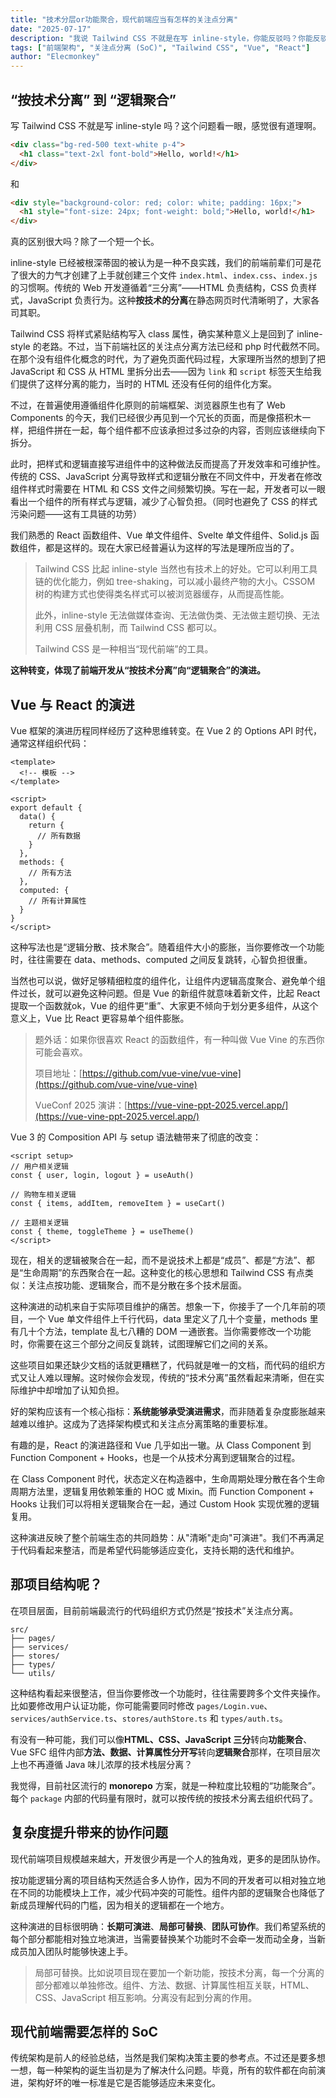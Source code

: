 ```yaml
---
title: "技术分层or功能聚合，现代前端应当有怎样的关注点分离"
date: "2025-07-17"
description: "我说 Tailwind CSS 不就是在写 inline-style，你能反驳吗？你能反驳吗？"
tags: ["前端架构", "关注点分离 (SoC)", "Tailwind CSS", "Vue", "React"]
author: "Elecmonkey"
---
```


## “按技术分离” 到 “逻辑聚合”

写 Tailwind CSS 不就是写 inline-style 吗？这个问题看一眼，感觉很有道理啊。

```html
<div class="bg-red-500 text-white p-4">
  <h1 class="text-2xl font-bold">Hello, world!</h1>
</div>
```
和

```html
<div style="background-color: red; color: white; padding: 16px;">
  <h1 style="font-size: 24px; font-weight: bold;">Hello, world!</h1>
</div>
```

真的区别很大吗？除了一个短一个长。

inline-style 已经被根深蒂固的被认为是一种不良实践，我们的前端前辈们可是花了很大的力气才创建了上手就创建三个文件 `index.html`、`index.css`、`index.js` 的习惯啊。传统的 Web 开发遵循着“三分离”——HTML 负责结构，CSS 负责样式，JavaScript 负责行为。这种**按技术的分离**在静态网页时代清晰明了，大家各司其职。

Tailwind CSS 将样式紧贴结构写入 class 属性，确实某种意义上是回到了 inline-style 的老路。不过，当下前端社区的关注点分离方法已经和 php 时代截然不同。在那个没有组件化概念的时代，为了避免页面代码过程，大家理所当然的想到了把 JavaScript 和 CSS 从 HTML 里拆分出去——因为 `link` 和 `script` 标签天生给我们提供了这样分离的能力，当时的 HTML 还没有任何的组件化方案。

不过，在普遍使用遵循组件化原则的前端框架、浏览器原生也有了 Web Components 的今天，我们已经很少再见到一个冗长的页面，而是像搭积木一样，把组件拼在一起，每个组件都不应该承担过多过杂的内容，否则应该继续向下拆分。

此时，把样式和逻辑直接写进组件中的这种做法反而提高了开发效率和可维护性。传统的 CSS、JavaScript 分离导致样式和逻辑分散在不同文件中，开发者在修改组件样式时需要在 HTML 和 CSS 文件之间频繁切换。写在一起，开发者可以一眼看出一个组件的所有样式与逻辑，减少了心智负担。（同时也避免了 CSS 的样式污染问题——这有工具链的功劳）

我们熟悉的 React 函数组件、Vue 单文件组件、Svelte 单文件组件、Solid.js 函数组件，都是这样的。现在大家已经普遍认为这样的写法是理所应当的了。

> Tailwind CSS 比起 inline-style 当然也有技术上的好处。它可以利用工具链的优化能力，例如 tree-shaking，可以减小最终产物的大小。CSSOM 树的构建方式也使得类名样式可以被浏览器缓存，从而提高性能。
> 
> 此外，inline-style 无法做媒体查询、无法做伪类、无法做主题切换、无法利用 CSS 层叠机制，而 Tailwind CSS 都可以。
>
> Tailwind CSS 是一种相当“现代前端”的工具。

**这种转变，体现了前端开发从“按技术分离”向“逻辑聚合”的演进。**

## Vue 与 React 的演进

Vue 框架的演进历程同样经历了这种思维转变。在 Vue 2 的 Options API 时代，通常这样组织代码：

```vue
<template>
  <!-- 模板 -->
</template>

<script>
export default {
  data() {
    return {
      // 所有数据
    }
  },
  methods: {
    // 所有方法
  },
  computed: {
    // 所有计算属性
  }
}
</script>
```

这种写法也是“逻辑分散、技术聚合”。随着组件大小的膨胀，当你要修改一个功能时，往往需要在 data、methods、computed 之间反复跳转，心智负担很重。

当然也可以说，做好足够精细粒度的组件化，让组件内逻辑高度聚合、避免单个组件过长，就可以避免这种问题。但是 Vue 的新组件就意味着新文件，比起 React 提取一个函数就ok，Vue 的组件更“重”、大家更不倾向于划分更多组件，从这个意义上，Vue 比 React 更容易单个组件膨胀。

> 题外话：如果你很喜欢 React 的函数组件，有一种叫做 Vue Vine 的东西你可能会喜欢。
> 
> 项目地址：[https://github.com/vue-vine/vue-vine](https://github.com/vue-vine/vue-vine)
> 
> VueConf 2025 演讲：[https://vue-vine-ppt-2025.vercel.app/](https://vue-vine-ppt-2025.vercel.app/)

Vue 3 的 Composition API 与 setup 语法糖带来了彻底的改变：

```vue
<script setup>
// 用户相关逻辑
const { user, login, logout } = useAuth()

// 购物车相关逻辑  
const { items, addItem, removeItem } = useCart()

// 主题相关逻辑
const { theme, toggleTheme } = useTheme()
</script>
```

现在，相关的逻辑被聚合在一起，而不是说技术上都是“成员”、都是“方法”、都是“生命周期”的东西聚合在一起。这种变化的核心思想和 Tailwind CSS 有点类似：关注点按功能、逻辑聚合，而不是分散在多个技术层面。

这种演进的动机来自于实际项目维护的痛苦。想象一下，你接手了一个几年前的项目，一个 Vue 单文件组件上千行代码，data 里定义了几十个变量，methods 里有几十个方法，template 乱七八糟的 DOM 一通嵌套。当你需要修改一个功能时，你需要在这三个部分之间反复跳转，试图理解它们之间的关系。

这些项目如果还缺少文档的话就更糟糕了，代码就是唯一的文档，而代码的组织方式又让人难以理解。这时候你会发现，传统的“技术分离”虽然看起来清晰，但在实际维护中却增加了认知负担。

好的架构应该有一个核心指标：**系统能够承受演进需求**，而非随着复杂度膨胀越来越难以维护。这成为了选择架构模式和关注点分离策略的重要标准。

有趣的是，React 的演进路径和 Vue 几乎如出一辙。从 Class Component 到 Function Component + Hooks，也是一个从技术分离到逻辑聚合的过程。

在 Class Component 时代，状态定义在构造器中，生命周期处理分散在各个生命周期方法里，逻辑复用依赖笨重的 HOC 或 Mixin。而 Function Component + Hooks 让我们可以将相关逻辑聚合在一起，通过 Custom Hook 实现优雅的逻辑复用。

这种演进反映了整个前端生态的共同趋势：从"清晰"走向"可演进"。我们不再满足于代码看起来整洁，而是希望代码能够适应变化，支持长期的迭代和维护。

## 那项目结构呢？

在项目层面，目前前端最流行的代码组织方式仍然是“按技术”关注点分离。

```dir
src/
├── pages/
├── services/
├── stores/
├── types/
└── utils/
```

这种结构看起来很整洁，但当你要修改一个功能时，往往需要跨多个文件夹操作。比如要修改用户认证功能，你可能需要同时修改 `pages/Login.vue`、`services/authService.ts`、`stores/authStore.ts` 和 `types/auth.ts`。

有没有一种可能，我们可以像**HTML、CSS、JavaScript 三分**转向**功能聚合**、Vue SFC 组件内部**方法、数据、计算属性分开写**转向**逻辑聚合**那样，在项目层次上也不再遵循 Java 味儿浓厚的技术栈层分离？

我觉得，目前社区流行的 **monorepo** 方案，就是一种粒度比较粗的“功能聚合”。每个 `package` 内部的代码量有限时，就可以按传统的按技术分离去组织代码了。

## 复杂度提升带来的协作问题

现代前端项目规模越来越大，开发很少再是一个人的独角戏，更多的是团队协作。

按功能逻辑分离的项目结构天然适合多人协作，因为不同的开发者可以相对独立地在不同的功能模块上工作，减少代码冲突的可能性。组件内部的逻辑聚合也降低了新成员理解代码的门槛，因为相关的逻辑都在一个地方。

这种演进的目标很明确：**长期可演进**、**局部可替换**、**团队可协作**。我们希望系统的每个部分都能相对独立地演进，当需要替换某个功能时不会牵一发而动全身，当新成员加入团队时能够快速上手。

> 局部可替换。比如说项目现在要加一个新功能，按技术分离，每一个分离的部分都难以单独修改。组件、方法、数据、计算属性相互关联，HTML、CSS、JavaScript 相互影响。分离没有起到分离的作用。

## 现代前端需要怎样的 SoC

传统架构是前人的经验总结，当然是我们架构决策主要的参考点。不过还是要多想一想，每一种架构的诞生当初是为了解决什么问题。毕竟，所有的软件都在向前演进，架构好坏的唯一标准是它是否能够适应未来变化。